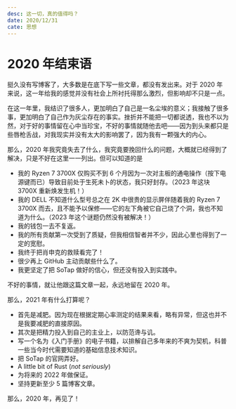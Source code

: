 ```yaml
---
desc: 这一切，真的值得吗？
date: 2020/12/31
cate: 思想
---
```

# 2020 年结束语

挺久没有写博客了，大多数是在底下写一些文章，都没有发出来。对于 2020 年来说，这一年给我的感觉并没有社会上所衬托得那么激烈，但影响却不只是一点。

在这一年里，我结识了很多人，更加明白了自己是一名尘埃的意义；我接触了很多事，更加明白了自己作为灰尘存在的事实。挫折并不能把一切都说透，我也不以为然，对于好的事情留在心中当珍宝，不好的事情就随他去吧——因为到头来都只是些唇枪舌战，对我现实并没有太大的影响罢了，因为我有一颗强大的内心。

那么，2020 年我究竟失去了什么，我究竟要挽回什么的问题，大概就已经得到了解决，只是不好在这里一一列出。但可以知道的是

- 我的 Ryzen 7 3700X 仅购买不到 6 个月因为一次对主板的通电操作（按下电源键而已）导致目前处于生死未卜的状态，我只好封存。（2023 年这块 3700X 重新焕发生机！）
- 我的 DELL 不知道什么型号总之在 2K 中很贵的显示屏伴随着我的 Ryzen 7 3700X 而去，且不能予以保修——它的左下角被它自己烧了个洞，我也不知道为什么。（2023 年这个谜题仍然没有被解决！）
- 我的钱包一去不复返。
- 我的所有贡献第一次受到了质疑，但我相信智者并不少，因此心里也得到了一定的宽慰。
- 我终于把肖申克的救赎看完了！
- 很少再上 GitHub 主动贡献些什么了。
- 我更坚定了把 SoTap 做好的信心，但还没有投入到实践中。

不好的事情，就让他跟这篇文章一起，永远地留在 2020 年。

那么，2021 年有什么打算呢？

- 首先是减肥。因为现在根据定期心率测定的结果来看，略有异常，但这也并不是我要减肥的直接原因。
- 其次是把精力投入到自己的主业上，以防范谗与讥。
- 写一个名为《入门手册》的电子书籍，以排解自己多年来的不爽为契机，科普一些当今时代需要知道的基础信息技术知识。
- 把 SoTap 的官网弄好。
- A little bit of Rust (*not seriously*)
- 为将来的 2022 年做保证。
- 坚持更新至少 5 篇博客文章。

那么，2020 年，再见了！